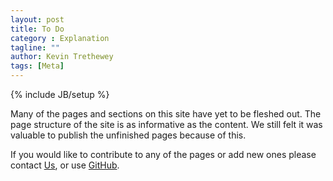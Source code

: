 ```yaml
---
layout: post
title: To Do
category : Explanation
tagline: ""
author: Kevin Trethewey
tags: [Meta]
---
```

{% include JB/setup %}

Many of the pages and sections on this site have yet to be fleshed out. The page structure of the site is as informative as the content. We still felt it was valuable to publish the unfinished pages because of this.

If you would like to contribute to any of the pages or add new ones please contact [Us](mailto:spine@driven.email), or use [GitHub](https://github.com/SpineModel/spinemodel.github.io).